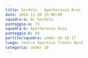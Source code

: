 ```yaml
---
title: Gardolo - Apecheronza Avio
date: 2016-11-20 15:00:00
squadra-a: Bc Gardolo
punteggio-a: 73
squadra-b: Apecheronza Avio
punteggio-b: 64
partite/squadra: under-16-16-17
luogo: Centro Sportivo Trento Nord
categoria: under 16
---
```

